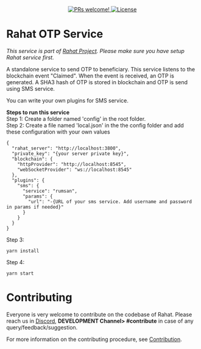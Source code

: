 <p align="center">
  <a href="https://github.com/esatya/rahat-otp/blob/master/CONTRIBUTING.md">
    <img src="https://img.shields.io/badge/PRs-welcome-brightgreen.svg" alt="PRs welcome!" />
  </a>
  <a href="https://github.com/esatya/rahat-otp/blob/main/LICENSE">
    <img src="https://img.shields.io/badge/License-LGPL_v3-blue.svg" alt="License" />
  </a>
</p>

# Rahat OTP Service

_This service is part of [Rahat Project](https://github.com/esatya/rahat). Please make sure you have setup Rahat service first._

A standalone service to send OTP to beneficiary. This service listens to the blockchain event "Claimed". When the event is received, an OTP is generated. A SHA3 hash of OTP is stored in blockchain and OTP is send using SMS service.

You can write your own plugins for SMS service.

**Steps to run this service**  
Step 1: Create a folder named 'config' in the root folder.  
Step 2: Create a file named 'local.json' in the the config folder and add these configuration with your own values

```
{
  "rahat_server": "http://localhost:3800",
  "private_key": "{your server private key}",
  "blockchain": {
    "httpProvider": "http://localhost:8545",
    "webSocketProvider": "ws://localhost:8545"
  },
  "plugins": {
    "sms": {
      "service": "rumsan",
      "params": {
        "url": "-{URL of your sms service. Add username and password in params if needed}"
      }
    }
  }
}
```

Step 3:

    yarn install

Step 4:

    yarn start

# Contributing
Everyone is very welcome to contribute on the codebase of Rahat. Please reach us in [Discord](https://discord.gg/Xe59EVBs5N), **DEVELOPMENT Channel> #contribute** in case of any query/feedback/suggestion.

For more information on the contributing procedure, see [Contribution](https://docs.rahat.io/docs/next/Contribution-Guidelines).
